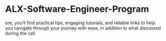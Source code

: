 # ALX-Software-Engineer-Program
ere, you’ll find practical tips, engaging tutorials, and reliable links to help you navigate through your journey with ease, in addition to what discussed during the call
